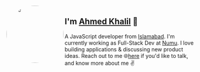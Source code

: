 <img align="left"  height="150" style="border-radius: 50%; filter: grayscale(1);" alt="me" src="https://i.pinimg.com/736x/f3/25/58/f325581f9612cdc77538f205e66a3d3f.jpg"/>


## I'm [Ahmed Khalil][homepage] 👋 

A JavaScript developer from [Islamabad][about-Islamabad]. I'm currently working as Full-Stack Dev at [Numu][numu]. I love building applications & discussing new product ideas. Reach out to me 
🌐[here][web] if you'd like to talk, and know more about me ✌️




[homepage]: https://github.com/linktoahmad
[linkedin]: https://www.linkedin.com/in/ahmed-khalil-3133a9196/
[web]: https://linktoahmad.github.io/
[github]: https://github.com/linktoahmad
[about-Islamabad]: https://www.google.com/search?q=islamabad
[numu]: https://numuworld.com/
